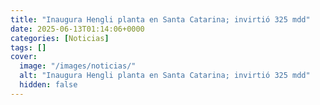 ```yaml
---
title: "Inaugura Hengli planta en Santa Catarina; invirtió 325 mdd"
date: 2025-06-13T01:14:06+0000
categories: [Noticias]
tags: []
cover:
  image: "/images/noticias/"
  alt: "Inaugura Hengli planta en Santa Catarina; invirtió 325 mdd"
  hidden: false
---
```



